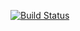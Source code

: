 [![Build Status](https://travis-ci.org/DamirNurm/MainProTravis.svg?branch=master)](https://travis-ci.org/DamirNurm/MainProTravis)
